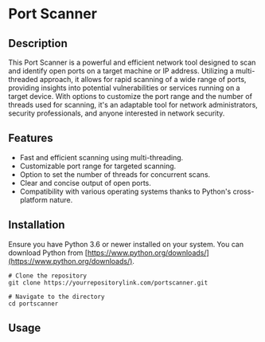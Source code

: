 # Port Scanner

## Description

This Port Scanner is a powerful and efficient network tool designed to scan and identify open ports on a target machine or IP address. Utilizing a multi-threaded approach, it allows for rapid scanning of a wide range of ports, providing insights into potential vulnerabilities or services running on a target device. With options to customize the port range and the number of threads used for scanning, it's an adaptable tool for network administrators, security professionals, and anyone interested in network security.

## Features

- Fast and efficient scanning using multi-threading.
- Customizable port range for targeted scanning.
- Option to set the number of threads for concurrent scans.
- Clear and concise output of open ports.
- Compatibility with various operating systems thanks to Python's cross-platform nature.

## Installation

Ensure you have Python 3.6 or newer installed on your system. You can download Python from [https://www.python.org/downloads/](https://www.python.org/downloads/).

```
# Clone the repository
git clone https://yourrepositorylink.com/portscanner.git

# Navigate to the directory
cd portscanner
```

## Usage


